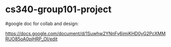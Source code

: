 # cs340-group101-project


#google doc for collab and design:

https://docs.google.com/document/d/1Suwhw2YNnFy6imjKHD0yG2PcXMMRUO85oA0pjHRP_OI/edit
